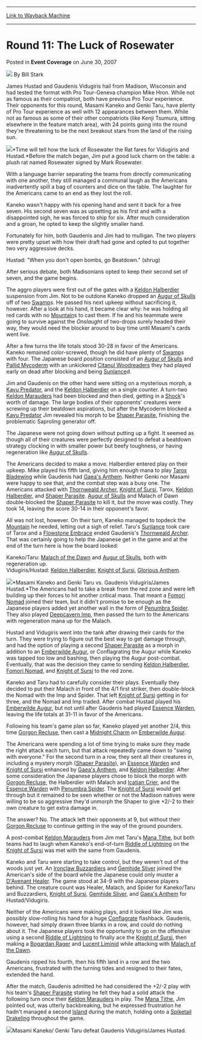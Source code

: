 
---
[Link to Wayback Machine](https://web.archive.org/web/20210503023401/https://magic.wizards.com/en/articles/archive/event-coverage/round-11-luck-rosewater-2007-06-30)

[_metadata_:author]:- "Bill Stark"
[_metadata_:description]:- "James Hustad and Gaudenis Vidugiris hail from Madison, Wisconsin and had tested the format with Pro Tour-Geneva champion Mike Hron. While not as famous as their compatriot, both have previous Pro Tour experience. Their opponents for this round, Masami Kaneko and Genki Taru, have plenty of Pro Tour experience as well with 12 appearances between them. While not as famous as some"
[_metadata_:generator]:- "Drupal 7 (http://drupal.org)"
[_metadata_:node]:- "539666"
[_metadata_:publish_date]:- "2007-06-30"
[_metadata_:source]:- "div-main-content"
[_metadata_:title]:- "Round 11: The Luck of Rosewater"
[_metadata_:wayback_capture_timestamp]:- "2021-05-03 02:34:01"
[_metadata_:wayback_raw_url]:- "https://web.archive.org/web/20210503023401id_/https://magic.wizards.com/en/articles/archive/event-coverage/round-11-luck-rosewater-2007-06-30"
[_metadata_:wayback_url]:- "https://magic.wizards.com/en/articles/archive/event-coverage/round-11-luck-rosewater-2007-06-30"
---


Round 11: The Luck of Rosewater
===============================



 Posted in **Event Coverage**
 on June 30, 2007 






![](https://media.magic.wizards.com/styles/auth_small/public/images/person/authorpic_BillStark.jpg)
By Bill Stark











James Hustad and Gaudenis Vidugiris hail from Madison, Wisconsin and had tested the format with Pro Tour-Geneva champion Mike Hron. While not as famous as their compatriot, both have previous Pro Tour experience. Their opponents for this round, Masami Kaneko and Genki Taru, have plenty of Pro Tour experience as well with 12 appearances between them. While not as famous as some of their other compatriots (like Kenji Tsumura, sitting elsewhere in the feature match area), with 24 points going into the round they're threatening to be the next breakout stars from the land of the rising sun.


![](https://media.magic.wizards.com/image_legacy_migration/sideboard/images/ptsdg07/R11_Rosewater.jpg)*Time will tell how the luck of Rosewater the Rat fares for Vidugiris and Hustad.*Before the match began, Jim put a good luck charm on the table: a plush rat named Rosewater signed by Mark Rosewater.


With a language barrier separating the teams from directly communicating with one another, they still managed a communal laugh as the Americans inadvertently spill a bag of counters and dice on the table. The laughter for the Americans came to an end as they lost the roll.


Kaneko wasn't happy with his opening hand and sent it back for a free seven. His second seven was as upsetting as his first and with a disappointed sigh, he was forced to ship for six. After much consideration and a groan, he opted to keep the slightly smaller hand.


Fortunately for him, both Gaudenis and Jim had to mulligan. The two players were pretty upset with how their draft had gone and opted to put together two very aggressive decks.


Hustad: "When you don't open bombs, go Beatdown." (shrug)


After serious debate, both Madisonians opted to keep their second set of seven, and the game begins.


The aggro players were first out of the gates with a [Keldon Halberdier](http://gatherer.wizards.com/Pages/Card/Details.aspx?name=Keldon+Halberdier) suspension from Jim. Not to be outdone Kaneko dropped an [Augur of Skulls](http://gatherer.wizards.com/Pages/Card/Details.aspx?name=Augur+of+Skulls) off of two [Swamp](http://gatherer.wizards.com/Pages/Card/Details.aspx?name=Swamp)s. He passed his next upkeep without sacrificing it, however. After a look at his hand, it became clear why: he was holding all red cards with no [Mountain](http://gatherer.wizards.com/Pages/Card/Details.aspx?name=Mountain)s to cast them. If he and his teammate were going to survive against the *Onslaught* of two-drops surely headed their way, they would need the blocker around to buy time until Masami's cards went live.


After a few turns the life totals stood 30-28 in favor of the Americans. Kaneko remained color-screwed, though he did have plenty of [Swamp](http://gatherer.wizards.com/Pages/Card/Details.aspx?name=Swamp)s with four. The Japanese board position consisted of an [Augur of Skulls](http://gatherer.wizards.com/Pages/Card/Details.aspx?name=Augur+of+Skulls) and [Pallid Mycoderm](http://gatherer.wizards.com/Pages/Card/Details.aspx?name=Pallid+Mycoderm) with an unkickered [Citanul Woodreaders](http://gatherer.wizards.com/Pages/Card/Details.aspx?name=Citanul+Woodreaders) they had played early on dead after blocking and being [Sunlance](http://gatherer.wizards.com/Pages/Card/Details.aspx?name=Sunlance)d.


Jim and Gaudenis on the other hand were sitting on a mysterious morph, a [Kavu Predator](http://gatherer.wizards.com/Pages/Card/Details.aspx?name=Kavu+Predator), and the [Keldon Halberdier](http://gatherer.wizards.com/Pages/Card/Details.aspx?name=Keldon+Halberdier) on a single counter. A turn-two [Keldon Marauders](http://gatherer.wizards.com/Pages/Card/Details.aspx?name=Keldon+Marauders) had been blocked and then died, getting in a [Shock](http://gatherer.wizards.com/Pages/Card/Details.aspx?name=Shock)'s worth of damage. The large bodies of their opponents' creatures were screwing up their beatdown aspirations, but after the Mycoderm blocked a [Kavu Predator](http://gatherer.wizards.com/Pages/Card/Details.aspx?name=Kavu+Predator) Jim revealed his morph to be [Shaper Parasite](http://gatherer.wizards.com/Pages/Card/Details.aspx?name=Shaper+Parasite), finishing the problematic Saproling generator off.


The Japanese were not going down without putting up a fight. It seemed as though all of their creatures were perfectly designed to defeat a beatdown strategy clocking in with smaller power but beefy toughness, or having regeneration like [Augur of Skulls](http://gatherer.wizards.com/Pages/Card/Details.aspx?name=Augur+of+Skulls).


The Americans decided to make a move. Halberdier entered play on their upkeep. Mike played his fifth land, giving him enough mana to play [Tarox Bladewing](http://gatherer.wizards.com/Pages/Card/Details.aspx?name=Tarox+Bladewing) while Gaudenis had [Gaea's Anthem](http://gatherer.wizards.com/Pages/Card/Details.aspx?name=Gaea%27s+Anthem). Neither Genki nor Masami were happy to see that, and the combat step was a busy one. The Americans attacked with [Thornweald Archer](http://gatherer.wizards.com/Pages/Card/Details.aspx?name=Thornweald+Archer), [Knight of Sursi](http://gatherer.wizards.com/Pages/Card/Details.aspx?name=Knight+of+Sursi), Tarox, [Keldon Halberdier](http://gatherer.wizards.com/Pages/Card/Details.aspx?name=Keldon+Halberdier), and [Shaper Parasite](http://gatherer.wizards.com/Pages/Card/Details.aspx?name=Shaper+Parasite). [Augur of Skulls](http://gatherer.wizards.com/Pages/Card/Details.aspx?name=Augur+of+Skulls) and Malach of Dawn double-blocked the [Shaper Parasite](http://gatherer.wizards.com/Pages/Card/Details.aspx?name=Shaper+Parasite) to kill it, but the move was costly. They took 14, leaving the score 30-14 in their opponent's favor.


All was not lost, however. On their turn, Kaneko managed to topdeck the [Mountain](http://gatherer.wizards.com/Pages/Card/Details.aspx?name=Mountain) he needed, letting out a sigh of relief. Taru's [Sunlance](http://gatherer.wizards.com/Pages/Card/Details.aspx?name=Sunlance) took care of Tarox and a [Flowstone Embrace](http://gatherer.wizards.com/Pages/Card/Details.aspx?name=Flowstone+Embrace) ended Gaudenis's [Thornweald Archer](http://gatherer.wizards.com/Pages/Card/Details.aspx?name=Thornweald+Archer). That was certainly going to help the Japanese get in the game and at the end of the turn here is how the board looked:


Kaneko/Taru: [Malach of the Dawn](http://gatherer.wizards.com/Pages/Card/Details.aspx?name=Malach+of+the+Dawn) and [Augur of Skulls](http://gatherer.wizards.com/Pages/Card/Details.aspx?name=Augur+of+Skulls), both with regeneration up.  
 Vidugiris/Hustad: [Keldon Halberdier](http://gatherer.wizards.com/Pages/Card/Details.aspx?name=Keldon+Halberdier), [Knight of Sursi](http://gatherer.wizards.com/Pages/Card/Details.aspx?name=Knight+of+Sursi), [Glorious Anthem](http://gatherer.wizards.com/Pages/Card/Details.aspx?name=Glorious+Anthem).


![](https://media.magic.wizards.com/image_legacy_migration/sideboard/images/ptsdg07/R11_Hustad_Kaneko_Taru_Vidugiris.jpg)*Masami Kaneko and Genki Taru vs. Gaudenis Vidugiris/James Hustad.*The Americans had to take a break from the red zone and were left building up their forces to hit another critical mass. That meant a [Fomori Nomad](http://gatherer.wizards.com/Pages/Card/Details.aspx?name=Fomori+Nomad) joined their team, but it didn't promise to be enough as the Japanese players added yet another wall in the form of [Penumbra Spider](http://gatherer.wizards.com/Pages/Card/Details.aspx?name=Penumbra+Spider). They also played [Deepcavern Imp](http://gatherer.wizards.com/Pages/Card/Details.aspx?name=Deepcavern+Imp), then passed the turn to the Americans with regeneration mana up for the Malach.


Hustad and Vidugiris went into the tank after drawing their cards for the turn. They were trying to figure out the best way to get damage through, and had the option of playing a second [Shaper Parasite](http://gatherer.wizards.com/Pages/Card/Details.aspx?name=Shaper+Parasite) as a morph in addition to an [Emberwilde Augur](http://gatherer.wizards.com/Pages/Card/Details.aspx?name=Emberwilde+Augur), or Conflagrating the Augur while Kaneko was tapped too low and bashing, then playing the Augur post-combat. Eventually, that was the decision they came to sending [Keldon Halberdier](http://gatherer.wizards.com/Pages/Card/Details.aspx?name=Keldon+Halberdier), [Fomori Nomad](http://gatherer.wizards.com/Pages/Card/Details.aspx?name=Fomori+Nomad), and [Knight of Sursi](http://gatherer.wizards.com/Pages/Card/Details.aspx?name=Knight+of+Sursi) to the red zone.


Kaneko and Taru had to carefully consider their plays. Eventually they decided to put their Malach in front of the 4/1 first striker, then double-block the Nomad with the Imp and Spider. That left [Knight of Sursi](http://gatherer.wizards.com/Pages/Card/Details.aspx?name=Knight+of+Sursi) getting in for three, and the Nomad and Imp traded. After combat Hustad played his [Emberwilde Augur](http://gatherer.wizards.com/Pages/Card/Details.aspx?name=Emberwilde+Augur), but not until after Gaudenis had played [Essence Warden](http://gatherer.wizards.com/Pages/Card/Details.aspx?name=Essence+Warden), leaving the life totals at 31-11 in favor of the Americans.


Following his team's game plan so far, Kaneko played yet another 2/4, this time [Gorgon Recluse](http://gatherer.wizards.com/Pages/Card/Details.aspx?name=Gorgon+Recluse), then cast a [Midnight Charm](http://gatherer.wizards.com/Pages/Card/Details.aspx?name=Midnight+Charm) on [Emberwilde Augur](http://gatherer.wizards.com/Pages/Card/Details.aspx?name=Emberwilde+Augur).


The Americans were spending a lot of time trying to make sure they made the right attack each turn, but that attack repeatedly came down to "swing with everyone." For the second turn in a row, they sent all their creatures in, including a mystery morph ([Shaper Parasite](http://gatherer.wizards.com/Pages/Card/Details.aspx?name=Shaper+Parasite)), an [Essence Warden](http://gatherer.wizards.com/Pages/Card/Details.aspx?name=Essence+Warden) and [Knight of Sursi](http://gatherer.wizards.com/Pages/Card/Details.aspx?name=Knight+of+Sursi) enhanced by [Gaea's Anthem](http://gatherer.wizards.com/Pages/Card/Details.aspx?name=Gaea%27s+Anthem), and [Keldon Halberdier](http://gatherer.wizards.com/Pages/Card/Details.aspx?name=Keldon+Halberdier). After some consideration the Japanese players chose to block the morph with [Gorgon Recluse](http://gatherer.wizards.com/Pages/Card/Details.aspx?name=Gorgon+Recluse), the Halberdier with Malach and [Icatian Crier](http://gatherer.wizards.com/Pages/Card/Details.aspx?name=Icatian+Crier), and the [Essence Warden](http://gatherer.wizards.com/Pages/Card/Details.aspx?name=Essence+Warden) with [Penumbra Spider](http://gatherer.wizards.com/Pages/Card/Details.aspx?name=Penumbra+Spider). The [Knight of Sursi](http://gatherer.wizards.com/Pages/Card/Details.aspx?name=Knight+of+Sursi) would get through but it remained to be seen whether or not the Madison natives were willing to be so aggressive they'd unmorph the Shaper to give +2/-2 to their own creature to get extra damage in.


The answer? No. The attack left their opponents at 9, but without their [Gorgon Recluse](http://gatherer.wizards.com/Pages/Card/Details.aspx?name=Gorgon+Recluse) to continue getting in the way of the ground pounders.


A post-combat [Keldon Marauders](http://gatherer.wizards.com/Pages/Card/Details.aspx?name=Keldon+Marauders) from Jim met Taru's [Mana Tithe](http://gatherer.wizards.com/Pages/Card/Details.aspx?name=Mana+Tithe), but both teams had to laugh when Kaneko's end-of-turn [Riddle of Lightning](http://gatherer.wizards.com/Pages/Card/Details.aspx?name=Riddle+of+Lightning) on the [Knight of Sursi](http://gatherer.wizards.com/Pages/Card/Details.aspx?name=Knight+of+Sursi) was met with the same from Gaudenis.


Kaneko and Taru were starting to take control, but they weren't out of the woods just yet. An [Ironclaw Buzzardiers](http://gatherer.wizards.com/Pages/Card/Details.aspx?name=Ironclaw+Buzzardiers) and [Gemhide Sliver](http://gatherer.wizards.com/Pages/Card/Details.aspx?name=Gemhide+Sliver) joined the American's side of the board while the Japanese could only muster a [D'Avenant Healer](http://gatherer.wizards.com/Pages/Card/Details.aspx?name=D%27Avenant+Healer). The game stood at 34-9 with the Japanese players behind. The creature count was Healer, Malach, and Spider for Kaneko/Taru and Buzzardiers, [Knight of Sursi](http://gatherer.wizards.com/Pages/Card/Details.aspx?name=Knight+of+Sursi), [Gemhide Sliver](http://gatherer.wizards.com/Pages/Card/Details.aspx?name=Gemhide+Sliver), and [Gaea's Anthem](http://gatherer.wizards.com/Pages/Card/Details.aspx?name=Gaea%27s+Anthem) for Hustad/Vidugiris.


Neither of the Americans were making plays, and it looked like Jim was possibly slow-rolling his hand for a huge [Conflagrate](http://gatherer.wizards.com/Pages/Card/Details.aspx?name=Conflagrate) flashback. Gaudenis, however, had simply drawn three blanks in a row, and could do nothing about it. The Japanese players took the opportunity to go on the offensive using a second [Riddle of Lightning](http://gatherer.wizards.com/Pages/Card/Details.aspx?name=Riddle+of+Lightning) to finally ace the [Knight of Sursi](http://gatherer.wizards.com/Pages/Card/Details.aspx?name=Knight+of+Sursi), then making a [Bogardan Rager](http://gatherer.wizards.com/Pages/Card/Details.aspx?name=Bogardan+Rager) and [Lucent Liminid](http://gatherer.wizards.com/Pages/Card/Details.aspx?name=Lucent+Liminid) while attacking with [Malach of the Dawn](http://gatherer.wizards.com/Pages/Card/Details.aspx?name=Malach+of+the+Dawn).


Gaudenis ripped his fourth, then his fifth land in a row and the two Americans, frustrated with the turning tides and resigned to their fates, extended the hand.


After the match, Gaudenis admitted he had considered the +2/-2 play with his team's [Shaper Parasite](http://gatherer.wizards.com/Pages/Card/Details.aspx?name=Shaper+Parasite) stating he felt they had a solid attack the following turn once their [Keldon Marauders](http://gatherer.wizards.com/Pages/Card/Details.aspx?name=Keldon+Marauders) in play. The [Mana Tithe](http://gatherer.wizards.com/Pages/Card/Details.aspx?name=Mana+Tithe), Jim pointed out, was utterly backbreaking, but he expressed frustration he hadn't managed a second [Island](http://gatherer.wizards.com/Pages/Card/Details.aspx?name=Island) during the match, holding onto a [Spiketail Drakeling](http://gatherer.wizards.com/Pages/Card/Details.aspx?name=Spiketail+Drakeling) throughout the game.


![](https://media.magic.wizards.com/image_legacy_migration/sideboard/images/ptsdg07/R11_Shake.jpg)Masami Kaneko/ Genki Taru defeat Gaudenis Vidugiris/James Hustad.







